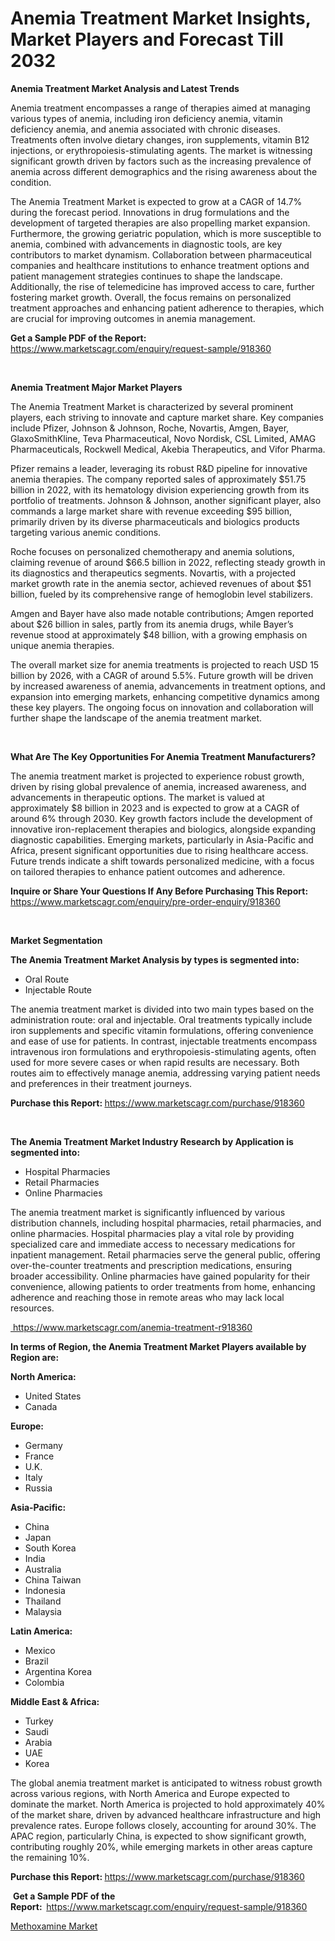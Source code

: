 <p><h1>Anemia Treatment Market Insights, Market Players and Forecast Till 2032</h1></p><p><strong>Anemia Treatment Market Analysis and Latest Trends</strong></p>
<p><p>Anemia treatment encompasses a range of therapies aimed at managing various types of anemia, including iron deficiency anemia, vitamin deficiency anemia, and anemia associated with chronic diseases. Treatments often involve dietary changes, iron supplements, vitamin B12 injections, or erythropoiesis-stimulating agents. The market is witnessing significant growth driven by factors such as the increasing prevalence of anemia across different demographics and the rising awareness about the condition. </p><p>The Anemia Treatment Market is expected to grow at a CAGR of 14.7% during the forecast period. Innovations in drug formulations and the development of targeted therapies are also propelling market expansion. Furthermore, the growing geriatric population, which is more susceptible to anemia, combined with advancements in diagnostic tools, are key contributors to market dynamism. Collaboration between pharmaceutical companies and healthcare institutions to enhance treatment options and patient management strategies continues to shape the landscape. Additionally, the rise of telemedicine has improved access to care, further fostering market growth. Overall, the focus remains on personalized treatment approaches and enhancing patient adherence to therapies, which are crucial for improving outcomes in anemia management.</p></p>
<p><strong>Get a Sample PDF of the Report:&nbsp;</strong> <a href="https://www.marketscagr.com/enquiry/request-sample/918360?utm_campaign=3117&utm_medium=2&utm_source=Github&utm_content=ia&utm_term=06032025&utm_id=anemia-treatment">https://www.marketscagr.com/enquiry/request-sample/918360</a></p>
<p>&nbsp;</p>
<p><strong>Anemia Treatment Major Market Players</strong></p>
<p><p>The Anemia Treatment Market is characterized by several prominent players, each striving to innovate and capture market share. Key companies include Pfizer, Johnson & Johnson, Roche, Novartis, Amgen, Bayer, GlaxoSmithKline, Teva Pharmaceutical, Novo Nordisk, CSL Limited, AMAG Pharmaceuticals, Rockwell Medical, Akebia Therapeutics, and Vifor Pharma.</p><p>Pfizer remains a leader, leveraging its robust R&D pipeline for innovative anemia therapies. The company reported sales of approximately $51.75 billion in 2022, with its hematology division experiencing growth from its portfolio of treatments. Johnson & Johnson, another significant player, also commands a large market share with revenue exceeding $95 billion, primarily driven by its diverse pharmaceuticals and biologics products targeting various anemic conditions.</p><p>Roche focuses on personalized chemotherapy and anemia solutions, claiming revenue of around $66.5 billion in 2022, reflecting steady growth in its diagnostics and therapeutics segments. Novartis, with a projected market growth rate in the anemia sector, achieved revenues of about $51 billion, fueled by its comprehensive range of hemoglobin level stabilizers.</p><p>Amgen and Bayer have also made notable contributions; Amgen reported about $26 billion in sales, partly from its anemia drugs, while Bayer’s revenue stood at approximately $48 billion, with a growing emphasis on unique anemia therapies.</p><p>The overall market size for anemia treatments is projected to reach USD 15 billion by 2026, with a CAGR of around 5.5%. Future growth will be driven by increased awareness of anemia, advancements in treatment options, and expansion into emerging markets, enhancing competitive dynamics among these key players. The ongoing focus on innovation and collaboration will further shape the landscape of the anemia treatment market.</p></p>
<p>&nbsp;</p>
<p><strong>What Are The Key Opportunities For Anemia Treatment Manufacturers?</strong></p>
<p><p>The anemia treatment market is projected to experience robust growth, driven by rising global prevalence of anemia, increased awareness, and advancements in therapeutic options. The market is valued at approximately $8 billion in 2023 and is expected to grow at a CAGR of around 6% through 2030. Key growth factors include the development of innovative iron-replacement therapies and biologics, alongside expanding diagnostic capabilities. Emerging markets, particularly in Asia-Pacific and Africa, present significant opportunities due to rising healthcare access. Future trends indicate a shift towards personalized medicine, with a focus on tailored therapies to enhance patient outcomes and adherence.</p></p>
<p><strong>Inquire or Share Your Questions If Any Before Purchasing This Report:</strong> <a href="https://www.marketscagr.com/enquiry/pre-order-enquiry/918360?utm_campaign=3117&utm_medium=2&utm_source=Github&utm_content=ia&utm_term=06032025&utm_id=anemia-treatment">https://www.marketscagr.com/enquiry/pre-order-enquiry/918360</a></p>
<p>&nbsp;</p>
<p><strong>Market Segmentation</strong></p>
<p><strong>The Anemia Treatment Market Analysis by types is segmented into:</strong></p>
<p><ul><li>Oral Route</li><li>Injectable Route</li></ul></p>
<p><p>The anemia treatment market is divided into two main types based on the administration route: oral and injectable. Oral treatments typically include iron supplements and specific vitamin formulations, offering convenience and ease of use for patients. In contrast, injectable treatments encompass intravenous iron formulations and erythropoiesis-stimulating agents, often used for more severe cases or when rapid results are necessary. Both routes aim to effectively manage anemia, addressing varying patient needs and preferences in their treatment journeys.</p></p>
<p><strong>Purchase this Report:&nbsp;</strong><a href="https://www.marketscagr.com/purchase/918360?utm_campaign=3117&utm_medium=2&utm_source=Github&utm_content=ia&utm_term=06032025&utm_id=anemia-treatment">https://www.marketscagr.com/purchase/918360</a></p>
<p>&nbsp;</p>
<p><strong>The Anemia Treatment Market Industry Research by Application is segmented into:</strong></p>
<p><ul><li>Hospital Pharmacies</li><li>Retail Pharmacies</li><li>Online Pharmacies</li></ul></p>
<p><p>The anemia treatment market is significantly influenced by various distribution channels, including hospital pharmacies, retail pharmacies, and online pharmacies. Hospital pharmacies play a vital role by providing specialized care and immediate access to necessary medications for inpatient management. Retail pharmacies serve the general public, offering over-the-counter treatments and prescription medications, ensuring broader accessibility. Online pharmacies have gained popularity for their convenience, allowing patients to order treatments from home, enhancing adherence and reaching those in remote areas who may lack local resources.</p></p>
<p><a href="https://www.marketscagr.com/anemia-treatment-r918360?utm_campaign=3117&utm_medium=2&utm_source=Github&utm_content=ia&utm_term=06032025&utm_id=anemia-treatment">&nbsp;https://www.marketscagr.com/anemia-treatment-r918360</a></p>
<p><strong>In terms of Region, the Anemia Treatment Market Players available by Region are:</strong></p>
<p>
    <p> <strong> North America: </strong>
        <ul>
            <li>United States</li>
            <li>Canada</li>
        </ul>
        </p> 
    <p> <strong> Europe: </strong>
        <ul>
            <li>Germany</li>
            <li>France</li>
            <li>U.K.</li>
            <li>Italy</li>
            <li>Russia</li>
        </ul>
        </p> 
    <p> <strong> Asia-Pacific: </strong>
        <ul>
            <li>China</li>
            <li>Japan</li>
            <li>South Korea</li>
            <li>India</li>
            <li>Australia</li>
            <li>China Taiwan</li>
            <li>Indonesia</li>
            <li>Thailand</li>
            <li>Malaysia</li>
        </ul>
        </p> 
    <p> <strong> Latin America: </strong>
        <ul>
            <li>Mexico</li>
            <li>Brazil</li>
            <li>Argentina Korea</li>
            <li>Colombia</li>
        </ul>
        </p> 
    <p> <strong> Middle East & Africa: </strong>
        <ul>
            <li>Turkey</li>
            <li>Saudi</li>
            <li>Arabia</li>
            <li>UAE</li>
            <li>Korea</li>
        </ul>
    </p>
    </p>
<p><p>The global anemia treatment market is anticipated to witness robust growth across various regions, with North America and Europe expected to dominate the market. North America is projected to hold approximately 40% of the market share, driven by advanced healthcare infrastructure and high prevalence rates. Europe follows closely, accounting for around 30%. The APAC region, particularly China, is expected to show significant growth, contributing roughly 20%, while emerging markets in other areas capture the remaining 10%.</p></p>
<p><strong>Purchase this Report: </strong><a href="https://www.marketscagr.com/purchase/918360?utm_campaign=3117&utm_medium=2&utm_source=Github&utm_content=ia&utm_term=06032025&utm_id=anemia-treatment">https://www.marketscagr.com/purchase/918360</a></p>
<p>&nbsp;<strong>Get a Sample PDF of the Report:&nbsp;&nbsp;</strong><a href="https://www.marketscagr.com/enquiry/request-sample/918360?utm_campaign=3117&utm_medium=2&utm_source=Github&utm_content=ia&utm_term=06032025&utm_id=anemia-treatment">https://www.marketscagr.com/enquiry/request-sample/918360</a></p>
<p><strong></strong></p>
<p><p><a href="https://github.com/carylgrinko/Market-Research-Report-List-1/blob/main/methoxamine-market.md?utm_campaign=3117&utm_medium=2&utm_source=Github&utm_content=ia&utm_term=06032025&utm_id=anemia-treatment">Methoxamine Market</a></p></p>